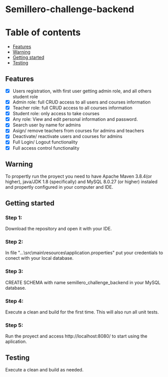 # Semillero-challenge-backend

Table of contents
=================

  * [Features](#features)
  * [Warning](#warning)
  * [Getting started](#getting-started)
  * [Testing](#testing)
  
## Features
- [x] Users registration, with first user getting admin role, and all others student role
- [x] Admin role: full CRUD access to all users and courses information
- [x] Teacher role: full CRUD access to all courses information
- [x] Student role: only access to take courses
- [x] Any role: View and edit personal information and password.
- [x] Search user by name for admins
- [x] Asign/ remove teachers from courses for admins and teachers
- [x] Deactivate/ reactivate users and courses for admins
- [x] Full Login/ Logout functionality
- [x] Full access control functionality

## Warning
To propertly run the proyect you need to have Apache Maven 3.8.4(or higher), java/JDK 1.8 (specifically) and MySQL 8.0.27 (or higher) instaled and propertly configured in your computer and IDE.

## Getting started
### Step 1: 
Download the repository and open it with your IDE.

### Step 2: 
In file "...\src\main\resources\application.properties" put your credentials to conect with your local database.

### Step 3: 
CREATE SCHEMA with name semillero_challenge_backend in your MySQL database.

### Step 4: 
Execute a clean and build for the first time. This will also run all unit tests.

### Step 5: 
Run the proyect and access http://localhost:8080/ to start using the aplication.

## Testing
Execute a clean and build as needed.
